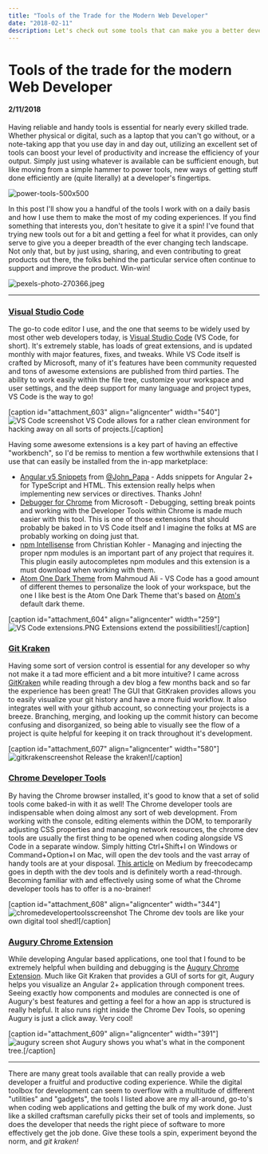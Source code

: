 ```yaml
---
title: "Tools of the Trade for the Modern Web Developer"
date: "2018-02-11"
description: Let's check out some tools that can make you a better developer
---
```


# Tools of the trade for the modern Web Developer
#### 2/11/2018

Having reliable and handy tools is essential for nearly every skilled trade. Whether physical or digital, such as a laptop that you can't go without, or a note-taking app that you use day in and day out, utilizing an excellent set of tools can boost your level of productivity and increase the efficiency of your output. Simply just using whatever is available can be sufficient enough, but like moving from a simple hammer to power tools, new ways of getting stuff done efficiently are (quite literally) at a developer's fingertips.

![power-tools-500x500](images/power-tools-500x500.jpg)

In this post I'll show you a handful of the tools I work with on a daily basis and how I use them to make the most of my coding experiences. If you find something that interests you, don't hesitate to give it a spin! I've found that trying new tools out for a bit and getting a feel for what it provides, can only serve to give you a deeper breadth of the ever changing tech landscape. Not only that, but by just using, sharing, and even contributing to great products out there, the folks behind the particular service often continue to support and improve the product. Win-win!

![pexels-photo-270366.jpeg](images/pexels-photo-270366.jpeg)

* * *

### [Visual Studio Code](https://code.visualstudio.com/)

The go-to code editor I use, and the one that seems to be widely used by most other web developers today, is [Visual Studio Code](https://code.visualstudio.com/) (VS Code, for short). It's extremely stable, has loads of great extensions, and is updated monthly with major features, fixes, and tweaks. While VS Code itself is crafted by Microsoft, many of it's features have been community requested and tons of awesome extensions are published from third parties. The ability to work easily within the file tree, customize your workspace and user settings, and the deep support for many language and project types, VS Code is the way to go!

\[caption id="attachment\_603" align="aligncenter" width="540"\]![VS Code screenshot](images/vs-code-screenshot.png) VS Code allows for a rather clean environment for hacking away on all sorts of projects.\[/caption\]

Having some awesome extensions is a key part of having an effective "workbench", so I'd be remiss to mention a few worthwhile extensions that I use that can easily be installed from the in-app marketplace:

- [Angular v5 Snippets](https://github.com/johnpapa/vscode-angular-snippets) from [@John\_Papa](https://twitter.com/John_Papa) - Adds snippets for Angular 2+ for TypeScript and HTML. This extension really helps when implementing new services or directives. Thanks John!
- [Debugger for Chrome](https://github.com/Microsoft/vscode-chrome-debug) from Microsoft - Debugging, setting break points and working with the Developer Tools within Chrome is made much easier with this tool. This is one of those extensions that should probably be baked in to VS Code itself and I imagine the folks at MS are probably working on doing just that.
- [npm Intellisense](https://github.com/ChristianKohler/NpmIntellisense) from Christian Kohler - Managing and injecting the proper npm modules is an important part of any project that requires it. This plugin easily autocompletes npm modules and this extension is a must download when working with them.
- [Atom One Dark Theme](https://github.com/akamud/vscode-theme-onedark) from Mahmoud Ali - VS Code has a good amount of different themes to personalize the look of your workspace, but the one I like best is the Atom One Dark Theme that's based on [Atom's](https://atom.io/) default dark theme.

\[caption id="attachment\_604" align="aligncenter" width="259"\]![VS Code extensions.PNG](images/vs-code-extensions.png) Extensions extend the possibilities!\[/caption\]

### [Git Kraken](https://www.gitkraken.com/)

Having some sort of version control is essential for any developer so why not make it a tad more efficient and a bit more intuitive? I came across [GitKraken](https://www.gitkraken.com/) while reading through a dev blog a few months back and so far the experience has been great! The GUI that GitKraken provides allows you to easily visualize your git history and have a more fluid workflow. It also integrates well with your github account, so connecting your projects is a breeze. Branching, merging, and looking up the commit history can become confusing and disorganized, so being able to visually see the flow of a project is quite helpful for keeping it on track throughout it's development.

\[caption id="attachment\_607" align="aligncenter" width="580"\]![gitkrakenscreenshot](images/gitkrakenscreenshot.png) Release the kraken!\[/caption\]

### [Chrome Developer Tools](https://developers.google.com/web/tools/chrome-devtools/)

By having the Chrome browser installed, it's good to know that a set of solid tools come baked-in with it as well! The Chrome developer tools are indispensable when doing almost any sort of web development. From working with the console, editing elements within the DOM, to temporarily adjusting CSS properties and managing network resources, the chrome dev tools are usually the first thing to be opened when coding alongside VS Code in a separate window. Simply hitting Ctrl+Shift+I on Windows or Command+Option+I on Mac, will open the dev tools and the vast array of handy tools are at your disposal. [This article](https://medium.freecodecamp.org/mastering-chrome-developer-tools-next-level-front-end-development-techniques-3ac0b6fe8a3) on Medium by freecodecamp goes in depth with the dev tools and is definitely worth a read-through. Becoming familiar with and effectively using some of what the Chrome developer tools has to offer is a no-brainer!

\[caption id="attachment\_608" align="aligncenter" width="344"\]![chromedevelopertoolsscreenshot](images/chromedevelopertoolsscreenshot.png) The Chrome dev tools are like your own digital tool shed!\[/caption\]

### [Augury Chrome Extension](https://augury.angular.io/)

While developing Angular based applications, one tool that I found to be extremely helpful when building and debugging is the [Augury Chrome Extension](https://augury.angular.io/). Much like Git Kraken that provides a GUI of sorts for git, Augury helps you visualize an Angular 2+ application through component trees. Seeing exactly how components and modules are connected is one of Augury's best features and getting a feel for a how an app is structured is really helpful. It also runs right inside the Chrome Dev Tools, so opening Augury is just a click away. Very cool!

\[caption id="attachment\_609" align="aligncenter" width="391"\]![augury screen shot](images/augury-screen-shot.png) Augury shows you what's what in the component tree.\[/caption\]

* * *

There are many great tools available that can really provide a web developer a fruitful and productive coding experience. While the digital toolbox for development can seem to overflow with a multitude of different "utilities" and "gadgets", the tools I listed above are my all-around, go-to's when coding web applications and getting the bulk of my work done. Just like a skilled craftsman carefully picks their set of tools and implements, so does the developer that needs the right piece of software to more effectively get the job done. Give these tools a spin, experiment beyond the norm, and _git kraken!_
